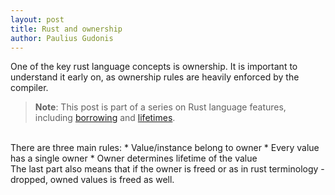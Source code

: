 ```yaml
---
layout: post
title: Rust and ownership
author: Paulius Gudonis
---
```


One of the key rust language concepts is ownership. It is important to understand it early on, as ownership rules are heavily enforced by the compiler.
<br>

> **Note**: This post is part of a series on Rust language features, including [borrowing]() and [lifetimes]().

<br>
There are three main rules:
* Value/instance belong to owner
* Every value has a single owner
* Owner determines lifetime of the value

<br>
The last part also means that if the owner is freed or as in rust terminology - dropped, owned values is freed as well.
